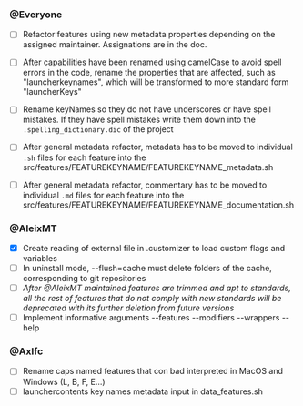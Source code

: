 ### @Everyone
- [ ] Refactor features using new metadata properties depending on the assigned maintainer.
      Assignations are in the doc.
- [ ] After capabilities have been renamed using camelCase to avoid spell errors in the code, rename
      the properties that are affected, such as "launcherkeynames", which will be transformed to more
      standard form "launcherKeys"
- [ ] Rename keyNames so they do not have underscores or have spell mistakes. If they have spell
      mistakes write them down into the `.spelling_dictionary.dic` of the project
- [ ] After general metadata refactor, metadata has to be moved to individual `.sh` files for each
      feature into the src/features/FEATUREKEYNAME/FEATUREKEYNAME_metadata.sh
- [ ] After general metadata refactor, commentary has to be moved to individual `.md` files for each
      feature into the src/features/FEATUREKEYNAME/FEATUREKEYNAME_documentation.sh


### @AleixMT
- [x] Create reading of external file in .customizer to load custom flags and variables
- [ ] In uninstall mode, --flush=cache must delete folders of the cache, corresponding to git repositories
- [ ] *After @AleixMT maintained features are trimmed and apt to standards, all the rest of features
      that do not comply with new standards will be deprecated with its further deletion from future
      versions*
- [ ] Implement informative arguments --features --modifiers --wrappers --help

### @Axlfc
- [ ] Rename caps named features that con bad interpreted in MacOS and Windows (L, B, F, E...)
- [ ] launchercontents key names metadata input in data_features.sh